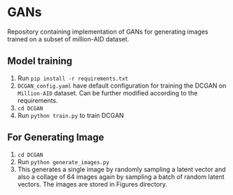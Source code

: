 # GANs
Repository containing implementation of GANs for generating images trained on a subset of million-AID dataset.

## Model training
1. Run `pip install -r requirements.txt`
2. `DCGAN_config.yaml` have default configuration for training the DCGAN on `Million-AID` dataset. Can be further modified according to the requirements.
3. `cd DCGAN`
4. Run `python train.py` to train DCGAN

## For Generating Image
1. `cd DCGAN`
2. Run `python generate_images.py`
3. This generates a single image by randomly sampling a latent vector and also a collage of 64 images again by sampling a batch of random latent vectors. The images are stored in Figures directory.
